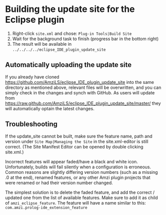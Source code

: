 # Building the update site for the Eclipse plugin

1. Right-click `site.xml` and chose: `Plug-in Tools|Build Site`
2. Wait for the background task to finish (progress bar in the bottom right) 
3. The result will be available in `../../../../eclipse_IDE_plugin_update_site`

## Automatically uploading the update site

If you already have cloned
https://github.com/AmziLS/eclipse_IDE_plugin_update_site into the same directory
as mentioned above, relevant files will be overwritten, and you can simply check
in the changes and synch with GitHub. As users will update from https://raw.github.com/AmziLS/eclipse_IDE_plugin_update_site/master/ they will
automatically optain the latest changes.

## Troubleshooting

If the update_site cannot be built, make sure the feature name, path and version
under `Site Map|Managing the Site` in the site.xml-editor is still correct.
(The Site Manifest Editor can be opened by double clicking site.xml.) 

Incorrect features will appear faded/have a black and white icon. Unfortunately,
builds will fail silently when a configuration is erroneous. Common reasons are
slightly differing version numbers (such as a missing .0 at the end), renamed
features, or any other Amzi plugin projects that were renamed or had their
version number changed.

The simplest solution is to delete the faded feature, and add the correct /
updated one from the list of available features. Make sure to add it as child of
`amzi_eclipse_feature`.
The feature will have a name similar to this:
`com.amzi.prolog-ide_extension_feature`
